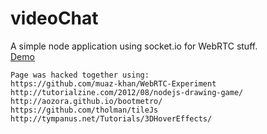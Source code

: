 videoChat
=========
A simple node application using socket.io for WebRTC stuff. <br> <a href="http://imomin.aws.af.cm/">Demo</a>

	Page was hacked together using:
	https://github.com/muaz-khan/WebRTC-Experiment
	http://tutorialzine.com/2012/08/nodejs-drawing-game/
	http://aozora.github.io/bootmetro/
	https://github.com/tholman/tileJs
	http://tympanus.net/Tutorials/3DHoverEffects/

